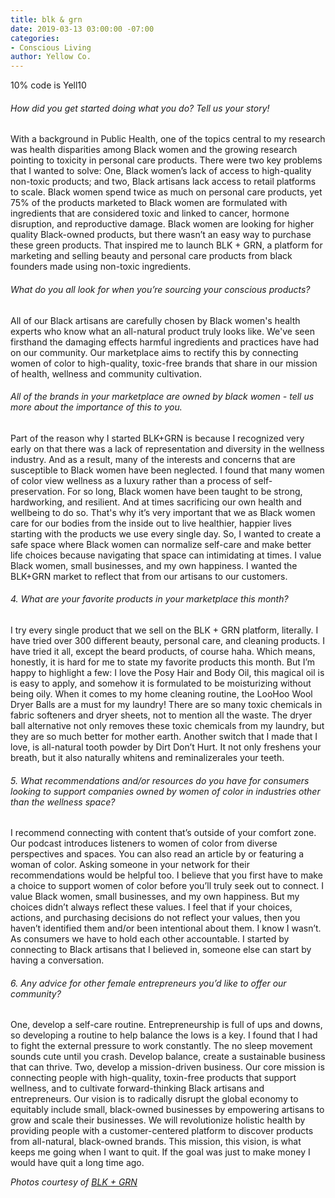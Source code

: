 ```yaml
---
title: blk & grn
date: 2019-03-13 03:00:00 -07:00
categories:
- Conscious Living
author: Yellow Co.
---
```


10% code is Yell10

###### How did you get started doing what you do? Tell us your story!

With a background in Public Health, one of the topics central to my research was health disparities among Black women and the growing research pointing to toxicity in personal care products. There were two key problems that I wanted to solve: One, Black women’s lack of access to high-quality non-toxic products; and two, Black artisans lack access to retail platforms to scale. Black women spend twice as much on personal care products, yet 75% of the products marketed to Black women are formulated with ingredients that are considered toxic and linked to cancer, hormone disruption, and reproductive damage. Black women are looking for higher quality Black-owned products, but there wasn’t an easy way to purchase these green products. That inspired me to launch BLK + GRN, a platform for marketing and selling beauty and personal care products from black founders made using non-toxic ingredients.

###### What do you all look for when you’re sourcing your conscious products?

All of our Black artisans are carefully chosen by Black women's health experts who know what an all-natural product truly looks like. We've seen firsthand the damaging effects harmful ingredients and practices have had on our community. Our marketplace aims to rectify this by connecting women of color to high-quality, toxic-free brands that share in our mission of health, wellness and community cultivation.

###### All of the brands in your marketplace are owned by black women - tell us more about the importance of this to you.

Part of the reason why I started BLK+GRN is because I recognized very early on that
there was a lack of representation and diversity in the wellness industry. And as a result, many of the interests and concerns that are susceptible to Black women have been neglected. I found that many women of color view wellness as a luxury rather than a process of self-preservation. For so long, Black women have been taught to be strong, hardworking, and resilient. And at times sacrificing our own health and wellbeing to do so. That's why it’s very important that we as Black women care for our bodies from the inside out to live healthier, happier lives starting with the products we use every single day. So, I wanted to create a safe space where Black women can normalize self-care and make better life choices because navigating that space can intimidating at times. I value Black women, small businesses, and my own happiness. I wanted the BLK+GRN market to reflect that from our artisans to our customers.

###### 4. What are your favorite products in your marketplace this month?

I try every single product that we sell on the BLK + GRN platform, literally. I have tried over 300 different beauty, personal care, and cleaning products. I have tried it all, except the beard products, of course haha. Which means, honestly, it is hard for me to state my favorite products this month. 
But I’m happy to highlight a few: I love the Posy Hair and Body Oil, this magical oil is is easy to apply, and somehow it is formulated to be moisturizing without being oily. When it comes to my home cleaning routine, the LooHoo Wool Dryer Balls are a must for my laundry! There are so many toxic chemicals in fabric softeners and dryer sheets, not to mention all the waste. The dryer ball alternative not only removes these toxic chemicals from my laundry, but they are so much better for mother earth. Another switch that I made that I love, is all-natural tooth powder by Dirt Don’t Hurt. It not only freshens your breath, but it also naturally whitens and reminalizerales your teeth. 

###### 5. What recommendations and/or resources do you have for consumers looking to support companies owned by women of color in industries other than the wellness space?

I recommend connecting with content that’s outside of your comfort zone. Our podcast introduces listeners to women of color from diverse perspectives and spaces. You can also read an article by or featuring a woman of color. Asking someone in your network for their recommendations would be helpful too. I believe that you first have to make a choice to support women of color before you’ll truly seek out to connect. I value Black women, small businesses, and my own happiness. But my choices didn’t always reflect these values. I feel that if your choices, actions, and purchasing decisions do not reflect your values, then you haven’t identified them and/or been intentional about them. I know I wasn’t. As consumers we have to hold each other accountable. I started by connecting to Black artisans that I believed in, someone else can start by having a conversation. 

###### 6. Any advice for other female entrepreneurs you’d like to offer our community?

One, develop a self-care routine. Entrepreneurship is full of ups and downs, so developing a routine to help balance the lows is a key. I found that I had to fight the external pressure to work constantly. The no sleep movement sounds cute until you crash. Develop balance, create a sustainable business that can thrive. Two, develop a mission-driven business. Our core mission is connecting people with high-quality, toxin-free products that support wellness, and to cultivate forward-thinking Black artisans and entrepreneurs. Our vision is to radically disrupt the global economy to equitably include small, black-owned businesses by empowering artisans to grow and scale their businesses. We will revolutionize holistic health by providing people with a customer-centered platform to discover products from all-natural, black-owned brands. This mission, this vision, is what keeps me going when I want to quit. If the goal was just to make money I would have quit a long time ago.

_Photos courtesy of [BLK + GRN](https://blkgrn.com/)_